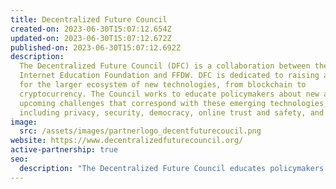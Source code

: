 ```yaml
---
title: Decentralized Future Council
created-on: 2023-06-30T15:07:12.654Z
updated-on: 2023-06-30T15:07:12.672Z
published-on: 2023-06-30T15:07:12.692Z
description:
  The Decentralized Future Council (DFC) is a collaboration between the
  Internet Education Foundation and FFDW. DFC is dedicated to raising awareness
  for the larger ecosystem of new technologies, from blockchain to
  cryptocurrency. The Council works to educate policymakers about new and
  upcoming challenges that correspond with these emerging technologies,
  including privacy, security, democracy, online trust and safety, and more.
image:
  src: /assets/images/partnerlogo_decentfuturecoucil.png
website: https://www.decentralizedfuturecouncil.org/
active-partnership: true
seo:
  description: "The Decentralized Future Council educates policymakers on emerging technologies like blockchain and cryptocurrency, addressing challenges in privacy, security, and digital trust."
---
```

